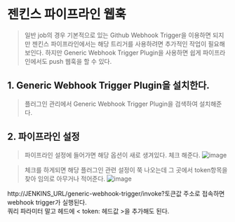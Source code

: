 # 젠킨스 파이프라인 웹훅
> 일반 job의 경우 기본적으로 있는 Github Webhook Trigger을 이용하면 되지만 젠킨스 파이프라인에서는 해당 트리거를 사용하려면 추가적인 작업이 필요해 보인다.
하지만 Generic Webhook Trigger Plugin을 사용하면 쉽게 파이프라인에서도 push 웹훅을 할 수 있다.

## 1. Generic Webhook Trigger Plugin을 설치한다.
>플러그인 관리에서 Generic Webhook Trigger Plugin을 검색하여 설치해준다.

## 2. 파이프라인 설정
>파이프라인 설정에 들어가면 해당 옵션이 새로 생겨있다. 체크 해준다.
![image](https://user-images.githubusercontent.com/22045187/108365160-3bb02000-723a-11eb-8ea9-a03a69a67376.png)

>체크를 하게되면 해당 플러그인 관련 설정이 쭉 나오는데 그 곳에서 token항목을 찾아 임의로 아무거나 적어준다.
![image](https://user-images.githubusercontent.com/22045187/108365408-86319c80-723a-11eb-9416-5653c63db0a8.png)

http://JENKINS_URL/generic-webhook-trigger/invoke?토큰값 주소로 접속하면 webhook trigger가 실행된다.  
쿼리 파라미터 말고 헤드에 < token: 헤드값 >을 추가해도 된다.
